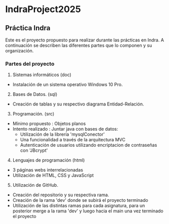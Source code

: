 # IndraProject2025
## Práctica Indra
Este es el proyecto propuesto para realizar durante las prácticas en Indra. A continuación se describen las diferentes partes que lo componen y su organización.

### Partes del proyecto 
1. Sistemas informáticos (doc)
  - Instalación de un sistema operativo Windows 10 Pro.
2. Bases de Datos. (sql)
  - Creación de tablas y su respectivo diagrama Entidad-Relación.
3. Programación. (src)
  - Mínimo propuesto : Objetos planos
  - Intento realizado : Juntar java con bases de datos:
    - Utilización de la librería 'mysqlConector'
    - Una funcionalidad a través de la arquitectura MVC
    - Autenticación de usuarios utilizando encriptacion de contraseñas con 'JBcrypt'
4. Lenguajes de programación (html)
  - 3 páginas webs interrelacionadas
  - Utilización de HTML, CSS y JavaScript
5. Utilización de GitHub.
  - Creación del repositorio y su respectiva rama.
  - Creación de la rama 'dev' donde se subirá el proyecto terminado
  - Utilización de las distintas ramas para cada asignatura, para un posterior merge a la rama 'dev' y luego hacia el main una vez terminado el proyecto
